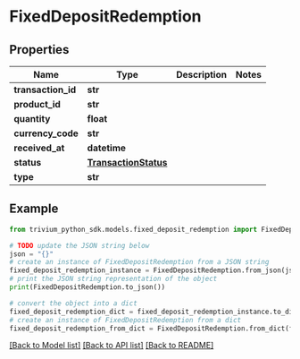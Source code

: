 # FixedDepositRedemption


## Properties

Name | Type | Description | Notes
------------ | ------------- | ------------- | -------------
**transaction_id** | **str** |  | 
**product_id** | **str** |  | 
**quantity** | **float** |  | 
**currency_code** | **str** |  | 
**received_at** | **datetime** |  | 
**status** | [**TransactionStatus**](TransactionStatus.md) |  | 
**type** | **str** |  | 

## Example

```python
from trivium_python_sdk.models.fixed_deposit_redemption import FixedDepositRedemption

# TODO update the JSON string below
json = "{}"
# create an instance of FixedDepositRedemption from a JSON string
fixed_deposit_redemption_instance = FixedDepositRedemption.from_json(json)
# print the JSON string representation of the object
print(FixedDepositRedemption.to_json())

# convert the object into a dict
fixed_deposit_redemption_dict = fixed_deposit_redemption_instance.to_dict()
# create an instance of FixedDepositRedemption from a dict
fixed_deposit_redemption_from_dict = FixedDepositRedemption.from_dict(fixed_deposit_redemption_dict)
```
[[Back to Model list]](../README.md#documentation-for-models) [[Back to API list]](../README.md#documentation-for-api-endpoints) [[Back to README]](../README.md)


